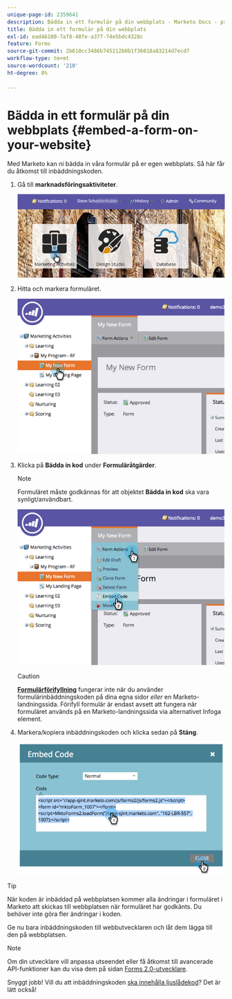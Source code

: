 ```yaml
---
unique-page-id: 2359641
description: Bädda in ett formulär på din webbplats - Marketo Docs - produktdokumentation
title: Bädda in ett formulär på din webbplats
exl-id: ead46100-7af8-48fe-a37f-74e5bdc4328c
feature: Forms
source-git-commit: 2b610cc3486b745212b0b1f36018a83214d7ecd7
workflow-type: tm+mt
source-wordcount: '210'
ht-degree: 0%

---
```


# Bädda in ett formulär på din webbplats {#embed-a-form-on-your-website}

Med Marketo kan ni bädda in våra formulär på er egen webbplats. Så här får du åtkomst till inbäddningskoden.

1. Gå till **marknadsföringsaktiviteter**.

   ![](assets/login-marketing-activities-4.png)

1. Hitta och markera formuläret.

   ![](assets/image2014-9-15-12-3a12-3a14.png)

1. Klicka på **Bädda in kod** under **Formuläråtgärder**.

   >[!NOTE]
   >
   >Formuläret måste godkännas för att objektet **Bädda in kod** ska vara synligt/användbart.

   ![](assets/image2014-9-15-12-3a12-3a20.png)

   >[!CAUTION]
   >
   >**[Formulärförifyllning](/help/marketo/product-docs/administration/settings/edit-landing-page-settings.md)** fungerar inte när du använder formulärinbäddningskoden på dina egna sidor _eller_ en Marketo-landningssida. Förifyll formulär är endast avsett att fungera när formuläret används på en Marketo-landningssida via alternativet Infoga element.

1. Markera/kopiera inbäddningskoden och klicka sedan på **Stäng**.

   ![](assets/image2014-9-15-12-3a12-3a31.png)

>[!TIP]
>
>När koden är inbäddad på webbplatsen kommer alla ändringar i formuläret i Marketo att skickas till webbplatsen när formuläret har godkänts. Du behöver inte göra fler ändringar i koden.

Ge nu bara inbäddningskoden till webbutvecklaren och låt dem lägga till den på webbplatsen.

>[!NOTE]
>
>Om din utvecklare vill anpassa utseendet eller få åtkomst till avancerade API-funktioner kan du visa dem på sidan [Forms 2.0-utvecklare](https://experienceleague.adobe.com/sv/docs/marketo-developer/marketo/javascriptapi/forms-api-reference).

Snyggt jobb! Vill du att inbäddningskoden [ska innehålla ljuslådekod](/help/marketo/product-docs/demand-generation/forms/form-actions/use-a-form-in-a-lightbox.md)? Det är lätt också!

